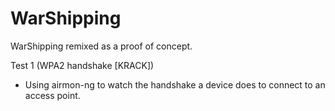 # WarShipping
WarShipping remixed as a proof of concept.

Test 1 (WPA2 handshake [KRACK])
- Using airmon-ng to watch the handshake a device does to connect to an access point.
